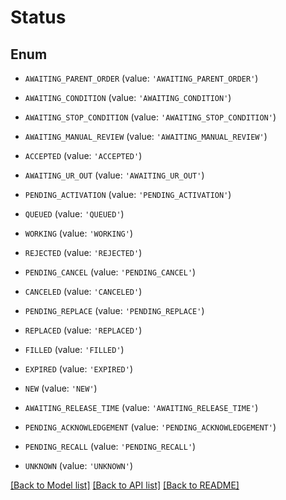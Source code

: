 # Status


## Enum

* `AWAITING_PARENT_ORDER` (value: `'AWAITING_PARENT_ORDER'`)

* `AWAITING_CONDITION` (value: `'AWAITING_CONDITION'`)

* `AWAITING_STOP_CONDITION` (value: `'AWAITING_STOP_CONDITION'`)

* `AWAITING_MANUAL_REVIEW` (value: `'AWAITING_MANUAL_REVIEW'`)

* `ACCEPTED` (value: `'ACCEPTED'`)

* `AWAITING_UR_OUT` (value: `'AWAITING_UR_OUT'`)

* `PENDING_ACTIVATION` (value: `'PENDING_ACTIVATION'`)

* `QUEUED` (value: `'QUEUED'`)

* `WORKING` (value: `'WORKING'`)

* `REJECTED` (value: `'REJECTED'`)

* `PENDING_CANCEL` (value: `'PENDING_CANCEL'`)

* `CANCELED` (value: `'CANCELED'`)

* `PENDING_REPLACE` (value: `'PENDING_REPLACE'`)

* `REPLACED` (value: `'REPLACED'`)

* `FILLED` (value: `'FILLED'`)

* `EXPIRED` (value: `'EXPIRED'`)

* `NEW` (value: `'NEW'`)

* `AWAITING_RELEASE_TIME` (value: `'AWAITING_RELEASE_TIME'`)

* `PENDING_ACKNOWLEDGEMENT` (value: `'PENDING_ACKNOWLEDGEMENT'`)

* `PENDING_RECALL` (value: `'PENDING_RECALL'`)

* `UNKNOWN` (value: `'UNKNOWN'`)

[[Back to Model list]](../README.md#documentation-for-models) [[Back to API list]](../README.md#documentation-for-api-endpoints) [[Back to README]](../README.md)


